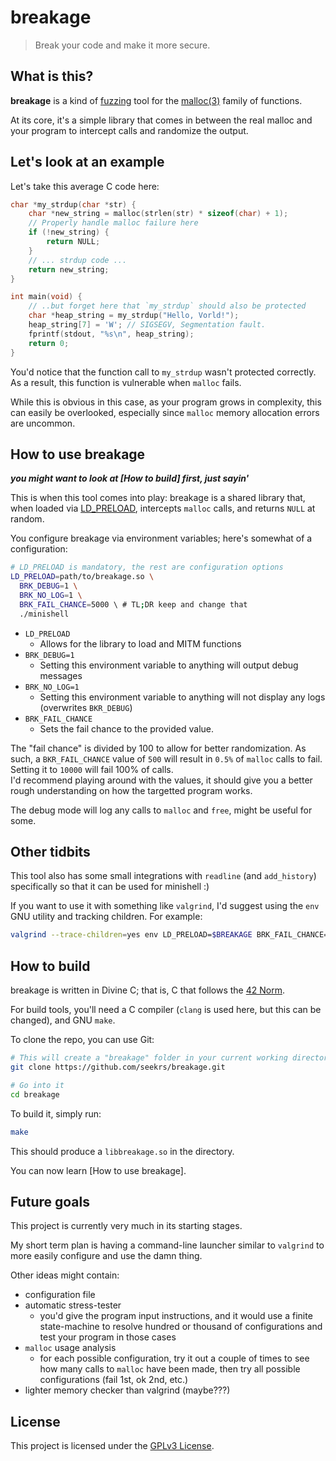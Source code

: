 # breakage
> Break your code and make it more secure.

## What is this?

**breakage** is a kind of [fuzzing](https://en.wikipedia.org/wiki/Fuzzing) tool for the [malloc(3)](https://www.man7.org/linux/man-pages/man3/malloc.3.html) family of functions.

At its core, it's a simple library that comes in between the real malloc and your program to intercept calls and randomize the output.

## Let's look at an example

Let's take this average C code here:
```c
char *my_strdup(char *str) {
    char *new_string = malloc(strlen(str) * sizeof(char) + 1);
    // Properly handle malloc failure here
    if (!new_string) {
        return NULL;
    }
    // ... strdup code ...
    return new_string;
}

int main(void) {
    // ..but forget here that `my_strdup` should also be protected
    char *heap_string = my_strdup("Hello, Vorld!");
    heap_string[7] = 'W'; // SIGSEGV, Segmentation fault.
    fprintf(stdout, "%s\n", heap_string);
    return 0;
}
```

You'd notice that the function call to `my_strdup` wasn't protected correctly. As a result, this function is vulnerable when `malloc` fails.

While this is obvious in this case, as your program grows in complexity, this can easily be overlooked, especially since `malloc` memory allocation errors are uncommon.

## How to use breakage

*****you might want to look at [How to build] first, just sayin'*****

This is when this tool comes into play: breakage is a shared library that, when loaded via [LD_PRELOAD](https://www.man7.org/linux/man-pages/man8/ld.so.8.html), intercepts `malloc` calls, and returns `NULL` at random.

You configure breakage via environment variables; here's somewhat of a configuration:

```bash
# LD_PRELOAD is mandatory, the rest are configuration options
LD_PRELOAD=path/to/breakage.so \
  BRK_DEBUG=1 \
  BRK_NO_LOG=1 \
  BRK_FAIL_CHANCE=5000 \ # TL;DR keep and change that
  ./minishell
```

- `LD_PRELOAD`
  - Allows for the library to load and MITM functions
- `BRK_DEBUG=1`
  - Setting this environment variable to anything will output debug messages
- `BRK_NO_LOG=1`
  - Setting this environment variable to anything will not display any logs (overwrites `BKR_DEBUG`)
- `BRK_FAIL_CHANCE`
  - Sets the fail chance to the provided value.

The "fail chance" is divided by 100 to allow for better randomization. As such, a `BKR_FAIL_CHANCE` value of `500` will result in `0.5%` of `malloc` calls to fail. Setting it to `10000` will fail 100% of calls.  
I'd recommend playing around with the values, it should give you a better rough understanding on how the targetted program works.

The debug mode will log any calls to `malloc` and `free`, might be useful for some.

## Other tidbits

This tool also has some small integrations with `readline` (and `add_history`) specifically so that it can be used for minishell :)

If you want to use it with something like `valgrind`, I'd suggest using the `env` GNU utility and tracking children. For example:

```bash
valgrind --trace-children=yes env LD_PRELOAD=$BREAKAGE BRK_FAIL_CHANCE=1000 BRK_NO_LOG=1 ./minishell
```

## How to build

breakage is written in Divine C; that is, C that follows the [42 Norm](https://github.com/42School/norminette/blob/master/pdf/en.norm.pdf).

For build tools, you'll need a C compiler (`clang` is used here, but this can be changed), and GNU `make`.

To clone the repo, you can use Git:

```bash
# This will create a "breakage" folder in your current working directory
git clone https://github.com/seekrs/breakage.git

# Go into it
cd breakage
```

To build it, simply run:
```bash
make
```

This should produce a `libbreakage.so` in the directory.

You can now learn [How to use breakage].

## Future goals

This project is currently very much in its starting stages. 

My short term plan is having a command-line launcher similar to `valgrind` to more easily configure and use the damn thing.

Other ideas might contain:
- configuration file
- automatic stress-tester
  - you'd give the program input instructions, and it would use a finite state-machine to resolve hundred or thousand of configurations and test your program in those cases
- `malloc` usage analysis
  - for each possible configuration, try it out a couple of times to see how many calls to `malloc` have been made, then try all possible configurations (fail 1st, ok 2nd, etc.)
- lighter memory checker than valgrind (maybe???)

## License

This project is licensed under the [GPLv3 License](./LICENSE).
